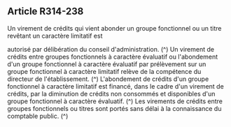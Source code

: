 ## Article R314-238

Un virement de crédits qui vient abonder un groupe fonctionnel ou un titre revêtant un caractère limitatif est

autorisé par délibération du conseil d'administration. (^)
Un virement de crédits entre groupes fonctionnels à caractère évaluatif ou l'abondement d'un groupe
fonctionnel à caractère évaluatif par prélèvement sur un groupe fonctionnel à caractère limitatif relève de la
compétence du directeur de l'établissement. (^)
L'abondement de crédits d'un groupe fonctionnel à caractère limitatif est financé, dans le cadre d'un virement
de crédits, par la diminution de crédits non consommés et disponibles d'un groupe fonctionnel à caractère
évaluatif. (^)
Les virements de crédits entre groupes fonctionnels ou titres sont portés sans délai à la connaissance du
comptable public. (^)

